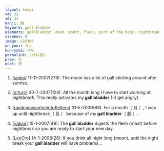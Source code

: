 ```yaml
---
layout: kanji
v4: 31
v6: 31
kanji: 胆
keyword: gall bladder
elements: gallbladder, moon, month, flesh, part of the body, nightbreak, sun, day, one, floor
strokes: 9
image: E88386
on-yomi: タン
kun-yomi: きも
permalink: /rtk/胆/
prev: 旦
next: 亘
---
```


1) [<a href="http://kanji.koohii.com/profile/smiro">smiro</a>] 11-11-2007(279): The moon has a lot of gall sticking around after sunrise.

2) [<a href="http://kanji.koohii.com/profile/arturo">arturo</a>] 20-7-2007(124): All the <em>month</em> long I have to start working at <em>nightbreak</em>. This really activates my<strong> gall bladder</strong> (=I get angry).

3) [<a href="http://kanji.koohii.com/profile/randomassortmentofletters">randomassortmentofletters</a>] 31-5-2009(88): For a month（ 月 ）, I was up until nightbreak（ 旦 ） because of my<strong> gall bladder</strong>（ 胆 ）.

4) [<a href="http://kanji.koohii.com/profile/yaban">yaban</a>] 15-1-2007(49): The<strong> gall bladder</strong> digests the flesh (meat) before nightbreak so you are ready to start your new day.

5) [<a href="http://kanji.koohii.com/profile/LeoOra">LeoOra</a>] 14-1-2008(26): If you drink all night long (moon), until the night break your<strong> gall bladder</strong> will have problems...

